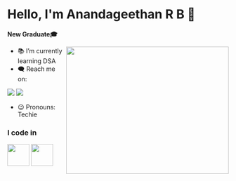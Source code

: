 # Hello, I'm Anandageethan R B 👋

**New Graduate🎓**

<img align="right" width="370" height="290" src="https://media0.giphy.com/media/qgQUggAC3Pfv687qPC/giphy.gif">

- 📚 I’m currently learning DSA
- 🗨️ Reach me on:
  
[<img src="https://img.icons8.com/?size=50&id=MR3dZdlA53te&format=png" />](https://www.linkedin.com/in/anandageethan-r-b-b80334250/) [<img src="https://img.icons8.com/?size=50&id=nj0Uj45LGUYh&format=png" />](https://www.instagram.com/anandageethan_rb/)

- 😉 Pronouns: Techie

### I code in

<img height="50" width="50" src="https://img.icons8.com/color/48/000000/java-coffee-cup-logo.png" /> <img height="50" width="50" src="https://img.icons8.com/color/48/000000/mysql-logo.png"/>
